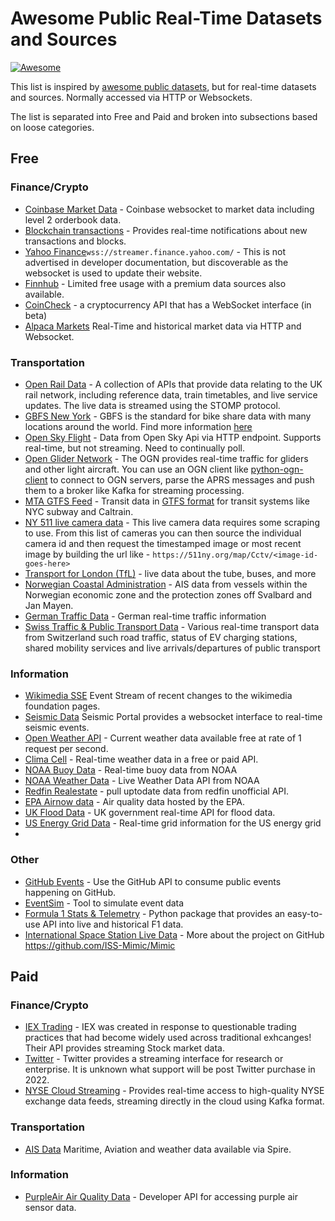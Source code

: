 # Awesome Public Real-Time Datasets and Sources

[![Awesome](https://awesome.re/badge-flat.svg)](https://awesome.re)

This list is inspired by [awesome public datasets](https://github.com/awesomedata/awesome-public-datasets), but for real-time datasets and sources. Normally accessed via HTTP or Websockets.

The list is separated into Free and Paid and broken into subsections based on loose categories.

## Free

### Finance/Crypto
 - [Coinbase Market Data](https://docs.cloud.coinbase.com/exchange/docs/websocket-overview) - Coinbase websocket to market data including level 2 orderbook data.
 - [Blockchain transactions](https://www.blockchain.com/api/api_websocket) - Provides real-time notifications about new transactions and blocks.
 - [Yahoo Finance](https://finance.yahoo.com/quote/%5EGSPC?p=%5EGSPC)`wss://streamer.finance.yahoo.com/` - This is not advertised in developer documentation, but discoverable as the websocket is used to update their website.
 - [Finnhub](https://finnhub.io/docs/api/introduction) - Limited free usage with a premium data sources also available.
 - [CoinCheck](https://coincheck.com/documents/exchange/api#websocket) - a cryptocurrency API that has a WebSocket interface (in beta)
 - [Alpaca Markets](https://alpaca.markets/docs/market-data/) Real-Time and historical market data via HTTP and Websocket.

### Transportation
 - [Open Rail Data](https://wiki.openraildata.com/index.php/Rail_Data_FAQ) - A collection of APIs that provide data relating to the UK rail network, including reference data, train timetables, and live service updates. The live data is streamed using the STOMP protocol.
 - [GBFS New York](http://gbfs.citibikenyc.com/gbfs/gbfs.json) - GBFS is the standard for bike share data with many locations around the world. Find more information [here](https://github.com/MobilityData/gbfs/blob/master/gbfs.md)
 - [Open Sky Flight](https://openskynetwork.github.io/opensky-api/rest.html) - Data from Open Sky Api via HTTP endpoint. Supports real-time, but not streaming. Need to continually poll.
 - [Open Glider Network](http://wiki.glidernet.org/) - The OGN provides real-time traffic for gliders and other light aircraft. You can use an OGN client like [python-ogn-client](https://github.com/glidernet/python-ogn-client) to connect to OGN servers, parse the APRS messages and push them to a broker like Kafka for streaming processing. 
 - [MTA GTFS Feed](https://new.mta.info/developers) - Transit data in [GTFS format](https://developers.google.com/transit/gtfs-realtime/) for transit systems like NYC subway and Caltrain.
 - [NY 511 live camera data](https://511ny.org/cctv) - This live camera data requires some scraping to use. From this list of cameras you can then source the individual camera id and then request the timestamped image or most recent image by building the url like - `https://511ny.org/map/Cctv/<image-id-goes-here>`
 - [Transport for London (TfL)](https://tfl.gov.uk/info-for/open-data-users/our-open-data) - live data about the tube, buses, and more
 - [Norwegian Coastal Administration](https://www.kystverket.no/en/navigation-and-monitoring/ais/access-to-ais-data/) - AIS data from vessels within the Norwegian economic zone and the protection zones off Svalbard and Jan Mayen.
 - [German Traffic Data](https://mobilithek.info/offers?categories=%5B%22https%3A%2F%2Fw3id.org%2Fmdp%2Fschema%2Fdata_categories%23REALTIME_TRAFFIC_DATA%22%5D) - German real-time traffic information
 - [Swiss Traffic & Public Transport Data](https://opentransportdata.swiss/en/group/api-group) - Various real-time transport data from Switzerland such road traffic, status of EV charging stations, shared mobility services and live arrivals/departures of public transport

### Information
- [Wikimedia SSE](https://wikitech.wikimedia.org/wiki/Event_Platform/EventStreams) Event Stream of recent changes to the wikimedia foundation pages.
- [Seismic Data](https://www.seismicportal.eu/realtime.html) Seismic Portal provides a websocket interface to real-time seismic events.
- [Open Weather API](https://openweathermap.org/api) - Current weather data available free at rate of 1 request per second.
- [Clima Cell](https://docs.tomorrow.io/reference/realtime-weather) - Real-time weather data in a free or paid API.
- [NOAA Buoy Data](https://www.ndbc.noaa.gov/data/realtime2/) - Real-time buoy data from NOAA
- [NOAA Weather Data](https://www.weather.gov/documentation/services-web-api) - Live Weather Data API from NOAA
- [Redfin Realestate](https://github.com/ryansherby/RedfinScraper) - pull uptodate data from redfin unofficial API.
- [EPA Airnow data](https://docs.airnowapi.org/) - Air quality data hosted by the EPA.
- [UK Flood Data](https://environment.data.gov.uk/flood-monitoring/doc/reference) - UK government real-time API for flood data.
- [US Energy Grid Data](https://www.gridstatus.io/datasets) - Real-time grid information for the US energy grid
- 

### Other
- [GitHub Events](https://github.com/fastai/ghapi) - Use the GitHub API to consume public events happening on GitHub.
- [EventSim](https://github.com/viirya/eventsim) - Tool to simulate event data
- [Formula 1 Stats & Telemetry](https://github.com/theOehrly/Fast-F1) - Python package that provides an easy-to-use API into live and historical F1 data.
- [International Space Station Live Data](https://iss-mimic.github.io/Mimic/) - More about the project on GitHub https://github.com/ISS-Mimic/Mimic

## Paid

### Finance/Crypto
 - [IEX Trading](https://iextrading.com/developer/docs/) - IEX was created in response to questionable trading practices that had become widely used across traditional exhcanges! Their API provides streaming Stock market data.
 - [Twitter](https://developer.twitter.com/en/docs/tutorials/stream-tweets-in-real-time) - Twitter provides a streaming interface for research or enterprise. It is unknown what support will be post Twitter purchase in 2022.
 - [NYSE Cloud Streaming](https://www.nyse.com/data-products) - Provides real-time access to high-quality NYSE exchange data feeds, streaming directly in the cloud using Kafka format. 

### Transportation
- [AIS Data](https://spire.com/developers/) Maritime, Aviation and weather data available via Spire. 

### Information
- [PurpleAir Air Quality Data](https://community.purpleair.com/t/new-api-dashboard/3981) - Developer API for accessing purple air sensor data.
